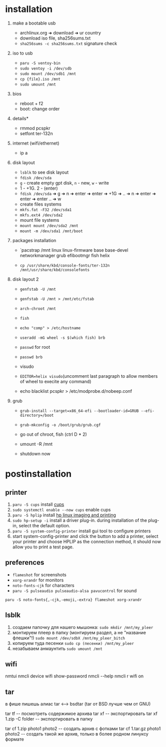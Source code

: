 # installation

1. make a bootable usb
   - archlinux.org ➜ download ➜ ur country
   - download iso file, sha256sums.txt
   - `sha256sums -c sha256sums.txt` signature check

2. iso to usb
   - `paru -S ventoy-bin`
   - `sudo ventoy -i /dev/sdb`
   - `sudo mount /dev/sdb1 /mnt`
   - `cp {file}.iso /mnt`
   - `sudo umount /mnt`

3. bios
   - reboot + f2
   - boot: change order

4. details*
   - rmmod pcspkr
   - setfont ter-132n

5. internet (wifi/ethernet)
   - ip a

6. disk layout
   - `lsblk` to see disk layout
   - `fdisk /dev/sda`
   - `g` - create empty gpt disk, `n` - new, `w` - write
   - 1 - +1G. 2 - (enter)
   - `fdisk /dev/sda` ➜ g ➜ n ➜ enter ➜ enter ➜ +1G ➜ .. ➜ n ➜ enter ➜ enter ➜ enter .. ➜ w
   - create files systems
   - `mkfs.fat -F32 /dev/sda1`
   - `mkfs.ext4 /dev/sda2`
   - mount file systems
   - `mount mount /dev/sda2 /mnt`
   - `mount -m /dev/sda1 /mnt/boot`

7. packages installation
   - `pacstrap /mnt linux linux-firmware base base-devel networkmanager grub efibootmgr fish helix

   - `cp /usr/share/kbd/console-fonts/ter-132n /mnt/usr/share/kbd/consolefonts`

8. disk layout 2
   - `genfstab -U /mnt`
   - `genfstab -U /mnt > /mnt/etc/fstab`
   - `arch-chroot /mnt`
   - `fish`

   - `echo "comp" > /etc/hostname`
   - `useradd -mG wheel -s $(which fish) brb`
   - `passwd` for root
   - `passwd brb`
   - visudo
   - `EDITOR=helix visudo`(uncomment last paragraph to allow members of wheel to execite any command)
   - echo blacklist pcspkr > /etc/modprobe.d/nobeep.conf

9. grub
    - `grub-install --target=x86_64-efi --bootloader-id=GRUB --efi-directory=/boot`
    - `grub-mkconfig -o /boot/grub/grub.cgf`
  
    - go out of chroot, fish (ctrl D * 2)

    - umount -R /mnt
    - shutdown now

# postinstallation

## printer
1. `paru -S cups` install [cups](https://en.wikipedia.org/wiki/CUPS)
2. `sudo systemctl enable --now cups` enable cups
3. `paru -S hplip` install [hp linux imaging and printing](https://en.wikipedia.org/wiki/HP_Linux_Imaging_and_Printing)
4. `sudo hp-setup -i` install a driver plug-in. during installation of the plug-in, select the default option.
5. `paru -S system-config-printer` install gui tool to configure printers
6. start system-config-printer and click the button to add a printer, select your printer and choose HPLIP as the connection method, it should now allow you to print a test page.

## preferences

- `flameshot` for screenshots
- `xorg-xrandr` for monitors
- `noto-fonts-cjk` for characters
- `paru -S pulseaudio pulseaudio-alsa pavucontrol` for sound

`paru -S noto-fonts{,-cjk,-emoji,-extra} flameshot xorg-xrandr`

## lsblk

1. создаем папочку для нашего мышонка:
`sudo mkdir /mnt/my_pleer`
2. монтируем плеер в папку (монтируем раздел, а не "название флешки"!)
`sudo mount /dev/sdbX /mnt/my_pleer_bitch`
3. копируем туда песенки 
`sudo cp (песенки) /mnt/my_pleer`
4. незабываем анмаунтить
`sudo umount /mnt`

## wifi

nmtui
nmcli device wifi show-password
nmcli --help
nmcli r wifi on

## tar
в фише пишешь алиас tar <--> bsdtar (tar от BSD лучше чем от GNU)

tar tf -- посмотреть содержимое архива
tar xf -- экспортировать
tar xf 1.zip -C folder -- экспортировать в папку

tar cf 1.zip photo1 photo2 -- создать архив с фотками
tar cf 1.tar.gz photo1 photo2 -- создать такой же архив, только в более родном линуксу формате
